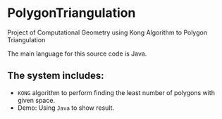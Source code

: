 # PolygonTriangulation
Project of Computational Geometry using Kong Algorithm to Polygon Triangulation

The main language for this source code is Java.

## The system includes:
- ``KONG`` algorithm to perform finding the least number of polygons with given space.
- Demo: Using ``Java`` to show result.